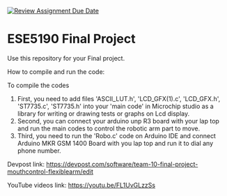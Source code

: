 [![Review Assignment Due Date](https://classroom.github.com/assets/deadline-readme-button-24ddc0f5d75046c5622901739e7c5dd533143b0c8e959d652212380cedb1ea36.svg)](https://classroom.github.com/a/NZx8S8dt)
# ESE5190 Final Project

Use this repository for your Final project.

How to compile and run the code:

To compile the codes 
1. First, you need to add files 'ASCII_LUT.h', 'LCD_GFX(1).c', 'LCD_GFX.h', 'ST7735.c', 'ST7735.h' into your 'main code' in Microchip studio as a library for writing or drawing tests or graphs on Lcd display.
2. Second, you can connect your arduino unp R3 board with your lap top and run the main codes to control the robotic arm part to move.
3. Third, you need to run the 'Robo.c' code on Arduino IDE and connect Arduino MKR GSM 1400 Board with you lap top and run it to dial any phone number.  

Devpost link:
https://devpost.com/software/team-10-final-project-mouthcontrol-flexiblearm/edit

YouTube videos link:
https://youtu.be/FL1UvGLzzSs
